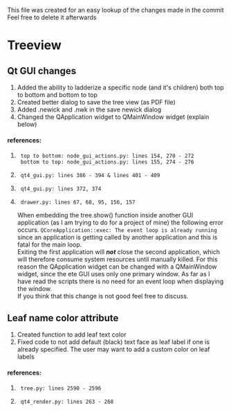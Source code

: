 This file was created for an easy lookup of the changes made in the commit
Feel free to delete it afterwards

# Treeview

## Qt GUI changes

1.	Added the ability to ladderize a specific node (and it's children) both top to bottom and bottom to top
2.	Created better dialog to save the tree view (as PDF file)
3.	Added .newick and .nwk in the save newick dialog
4.	Changed the QApplication widget to QMainWindow widget (explain below)

#### references: 

1. 		top to bottom: node_gui_actions.py: lines 154, 270 - 272
		bottom to top: node_gui_actions.py: lines 155, 274 - 276
2.		qt4_gui.py: lines 386 - 394 & lines 401 - 409 
3.		qt4_gui.py: lines 372, 374
4.		drawer.py: lines 67, 68, 95, 156, 157
		
	When embedding the tree.show() function inside another GUI application (as I am trying to do for a project of mine) the following error occurs.
	`QCoreApplication::exec: The event loop is already running`
	since an application is getting called by another application and this is fatal for the main loop.  
	Exiting the first application will ***not*** close the second application, which will therefore consume system resources until manually killed. For this reason the QApplication widget can be changed with a QMainWindow widget, since the ete GUI uses only one primary window. As far as I have read the scripts there is no need for an event loop when displaying the window.  
	If you think that this change is not good feel free to discuss.

## Leaf name color attribute

1. Created function to add leaf text color
2. Fixed code to not add default (black) text face as leaf label if one is already specified. The user may want to add a custom color on leaf labels

#### references:
1.		tree.py: lines 2590 - 2596
2. 		qt4_render.py: lines 263 - 268
